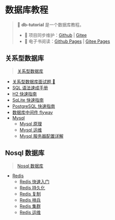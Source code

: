 # 数据库教程

> 💾 **db-tutorial** 是一个数据库教程。
>
> - 🔁 项目同步维护：[Github](https://github.com/dunwu/db-tutorial/) | [Gitee](https://gitee.com/turnon/db-tutorial/)
> - 📖 电子书阅读：[Github Pages](https://dunwu.github.io/db-tutorial/) | [Gitee Pages](https://turnon.gitee.io/db-tutorial/)

## 关系型数据库

> [关系型数据库](sql/README.md)

- [关系型数据库面试题 💯](sql/sql-interview.md)
- [SQL 语法速成手册](sql/sql-grammar.md)
- [H2 快速指南](sql/h2.md)
- [SqLite 快速指南](sql/sqlite.md)
- [PostgreSQL 快速指南](sql/postgresql.md)
- [数据库中间件 flyway](sql/middleware/flyway.md)
- [Mysql](sql/mysql/README.md)
  - [Mysql 原理](sql/mysql/mysql-theory.md)
  - [Mysql 运维](sql/mysql/mysql-ops.md)
  - [Mysql 服务器配置详解](sql/mysql/mysql-config.md)

## Nosql 数据库

> [Nosql 数据库](nosql/README.md)

- [Redis](nosql/redis/README.md)
  - [Redis 快速入门](nosql/redis/redis-cheat-sheet.md)
  - [Redis 持久化](nosql/redis/redis-persistence.md)
  - [Redis 复制](nosql/redis/redis-replication.md)
  - [Redis 哨兵](nosql/redis/redis-sentinel.md)
  - [Redis 集群](nosql/redis/redis-cluster.md)
  - [Redis 运维](nosql/redis/redis-ops.md)
